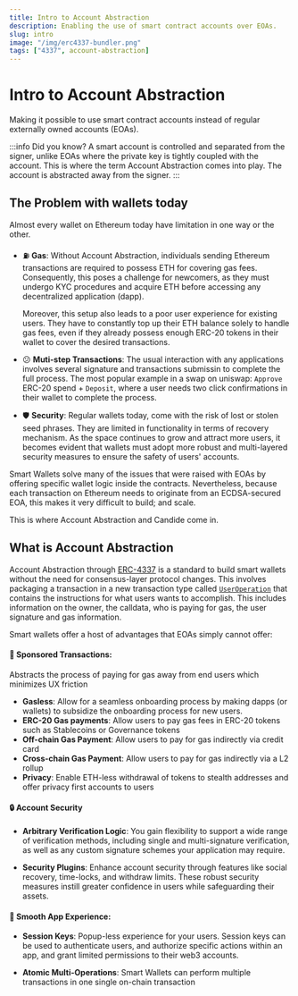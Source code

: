 ```yaml
---
title: Intro to Account Abstraction
description: Enabling the use of smart contract accounts over EOAs.
slug: intro
image: "/img/erc4337-bundler.png"
tags: ["4337", account-abstraction]
---
```


# Intro to Account Abstraction

Making it possible to use smart contract accounts instead of regular externally owned accounts (EOAs).

:::info Did you know?
A smart account is controlled and separated from the signer, unlike EOAs where the private key is tightly coupled with the account. This is where the term Account Abstraction comes into play. The account is abstracted away from the signer.
:::

## The Problem with wallets today 
Almost every wallet on Ethereum today have limitation in one way or the other.

- ⛽ **Gas**: Without Account Abstraction, individuals sending Ethereum transactions are required to possess ETH for covering gas fees. Consequently, this poses a challenge for newcomers, as they must undergo KYC procedures and acquire ETH before accessing any decentralized application (dapp).

    Moreover, this setup also leads to a poor user experience for existing users. They have to constantly top up their ETH balance solely to handle gas fees, even if they already possess enough ERC-20 tokens in their wallet to cover the desired transactions.

- 😕 **Muti-step Transactions**: The usual interaction with any applications involves several signature and transactions submissin to complete the full process. The most popular example in a swap on uniswap: `Approve` ERC-20 spend + `Deposit`, where a user needs two click confirmations in their wallet to complete the process.

- 🛡️ **Security**: Regular wallets today, come with the risk of lost or stolen seed phrases. They are limited in functionality in terms of recovery mechanism. As the space continues to grow and attract more users, it becomes evident that wallets must adopt more robust and multi-layered security measures to ensure the safety of users' accounts.

Smart Wallets solve many of the issues that were raised with EOAs by offering specific wallet logic inside the contracts. Nevertheless, because each transaction on Ethereum needs to originate from an ECDSA-secured EOA, this makes it very difficult to build; and scale. 

This is where Account Abstraction and Candide come in.
## What is Account Abstraction

Account Abstraction through [ERC-4337](https://eips.ethereum.org/EIPS/eip-4337) is a standard to build smart wallets without the need for consensus-layer protocol changes. This involves packaging a transaction in a new transaction type called [`UserOperation`](https://eips.ethereum.org/EIPS/eip-4337#definitions) that contains the instructions for what users wants to accomplish. This includes information on the owner, the calldata, who is paying for gas, the user signature and gas information. 

Smart wallets offer a host of advantages that EOAs simply cannot offer:

#### 💸 **Sponsored Transactions**:

Abstracts the process of paying for gas away from end users which minimizes UX friction 

- **Gasless**: Allow for a seamless onboarding process by making dapps (or wallets) to subsidize the onboarding process for new users.
- **ERC-20 Gas payments**: Allow users to pay gas fees in ERC-20 tokens such as Stablecoins or Governance tokens
- **Off-chain Gas Payment**: Allow users to pay for gas indirectly via credit card
- **Cross-chain Gas Payment**: Allow users to pay for gas indirectly via a L2 rollup
- **Privacy**: Enable ETH-less withdrawal of tokens to stealth addresses and offer privacy first accounts to users


#### 🔒 **Account Security**

- **Arbitrary Verification Logic**: You gain flexibility to support a wide range of verification methods, including single and multi-signature verification, as well as any custom signature schemes your application may require.

- **Security Plugins**: Enhance account security through features like social recovery, time-locks, and withdraw limits. These robust security measures instill greater confidence in users while safeguarding their assets.

#### 🦄 Smooth App Experience: 

- **Session Keys**: Popup-less experience for your users. Session keys can be used to authenticate users, and authorize specific actions within an app, and grant limited permissions to their web3 accounts.

- **Atomic Multi-Operations**: Smart Wallets can perform multiple transactions in one single on-chain transaction